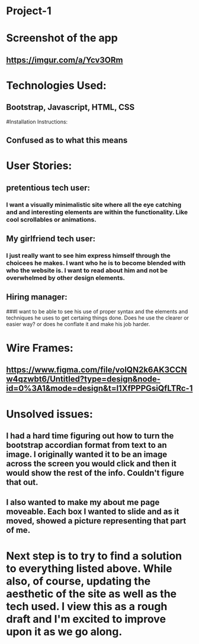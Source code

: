 # Project-1

# Screenshot of the app
  ## https://imgur.com/a/Ycv3ORm

# Technologies Used:
## Bootstrap, Javascript, HTML, CSS

#Installation Instructions:
## Confused as to what this means

# User Stories:
## pretentious tech user:
### I want a visually minimalistic site where all the eye catching and and interesting elements are within the functionality. Like cool scrollables or animations.

## My girlfriend tech user:
### I just really want to see him express himself through the choicees he makes. I want who he is to become blended with who the website is. I want to read about him and not be overwhelmed by other design elements.

## Hiring manager:
###I want to be able to see his use of proper syntax and the elements and techniques he uses to get certaing things done. Does he use the clearer or easier way? or does he conflate it and make his job harder.

# Wire Frames:

## https://www.figma.com/file/volQN2k6AK3CCNw4qzwbt6/Untitled?type=design&node-id=0%3A1&mode=design&t=l1XfPPPGsiQfLTRc-1

# Unsolved issues:
## I had a hard time figuring out how to turn the bootstrap accordian format from text to an image. I originally wanted it to be an image across the screen you would click and then it would show the rest of the info. Couldn't figure that out.

## I also wanted to make my about me page moveable. Each box I wanted to slide and as it moved, showed a picture representing that part of me.

# Next step is to try to find a solution to everything listed above. While also, of course, updating the aesthetic of the site as well as the tech used. I view this as a rough draft and I'm excited to improve upon it as we go along. 
